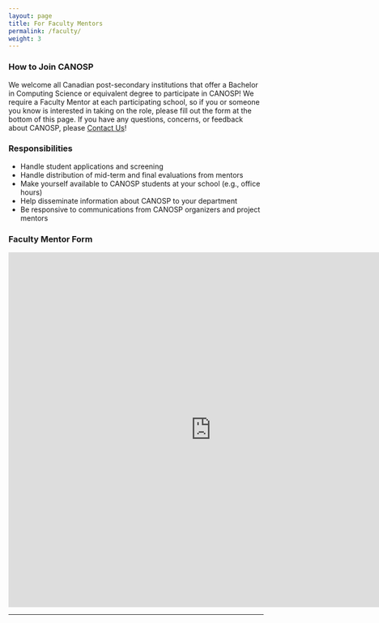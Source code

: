```yaml
---
layout: page
title: For Faculty Mentors
permalink: /faculty/
weight: 3
---
```

### How to Join CANOSP
We welcome all Canadian post-secondary institutions that offer a Bachelor in Computing Science or equivalent degree to participate in CANOSP!  We require a Faculty Mentor at each participating school, so if you or someone you know is interested in taking on the role, please fill out the form at the bottom of this page.  If you have any questions, concerns, or feedback about CANOSP, please [Contact Us](/contactus)!

### Responsibilities
- Handle student applications and screening  
- Handle distribution of mid-term and final evaluations from mentors  
- Make yourself available to CANOSP students at your school (e.g., office hours)  
- Help disseminate information about CANOSP to your department  
- Be responsive to communications from CANOSP organizers and project mentors  


### Faculty Mentor Form
<iframe src="https://docs.google.com/forms/d/e/1FAIpQLSes0hIEk8nj5guKuvb-DjZkMbxOrYPTlmKbvkgbycEYsX6eFw/viewform?embedded=true" width="800" height="700" frameborder="0" marginheight="0" marginwidth="0">Loading…</iframe>

***
